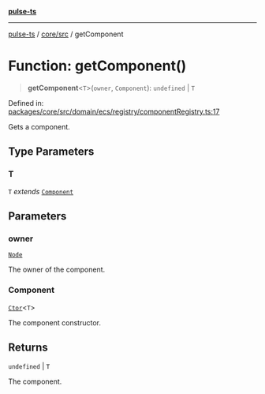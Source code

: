 [**pulse-ts**](../../../README.md)

***

[pulse-ts](../../../README.md) / [core/src](../README.md) / getComponent

# Function: getComponent()

> **getComponent**\<`T`\>(`owner`, `Component`): `undefined` \| `T`

Defined in: [packages/core/src/domain/ecs/registry/componentRegistry.ts:17](https://github.com/jlehett/pulse-ts/blob/4869ef2c4af7bf37d31e2edd2d6d1ba148133fb2/packages/core/src/domain/ecs/registry/componentRegistry.ts#L17)

Gets a component.

## Type Parameters

### T

`T` *extends* [`Component`](../classes/Component.md)

## Parameters

### owner

[`Node`](../classes/Node.md)

The owner of the component.

### Component

[`Ctor`](../type-aliases/Ctor.md)\<`T`\>

The component constructor.

## Returns

`undefined` \| `T`

The component.
